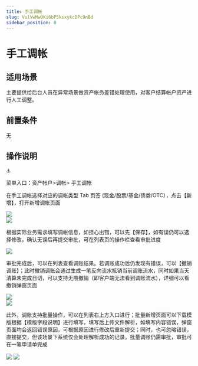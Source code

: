 ```yaml
---
title: 手工调帐
slug: VulVwMwOKi6bP5ksxykcDPc9nBd
sidebar_position: 0
---
```



# 手工调帐

## 适用场景

主要提供给后台人员在异常场景做资产帐务差错处理使用，对客户结算帐户资产进行人工调整。

## 前置条件

无

## 操作说明

<div class="callout callout-bg-6 callout-border-6">
<div class='callout-emoji'>⚓</div>
<p>菜单入口：资产帐户&gt;调帐&gt; 手工调帐</p>
</div>

在手工调帐选择对应的调帐类型 Tab 页签 (现金/股票/基金/债劵/OTC），点击【新增】，打开新增调帐页面

<div class="flex gap-3 columns-2" column-size="2">
<div class="w-[84%]" width-ratio="84">
<img src="/assets/QuZybpeiwofdl6xeg9Dc1XM3ncf.png" src-width="3220" src-height="958" align="center"/>
</div>
<div class="w-[15%]" width-ratio="15">
<img src="/assets/GwgKbIzNvoTUIaxvQh4cKoWTnWd.png" src-width="1028" src-height="1808" align="center"/>
</div>
</div>

根据实际业务需求填写调帐信息，如担心出错，可以先【保存】，如有误仍可以选择修改，确认无误后再提交审批，可在列表页的操作栏查看审批进度

<img src="/assets/CSi5bbxemot1nAxDzIocKSltnGf.png" src-width="3160" src-height="1134" align="center"/>

审批完成后，可以在列表查看调账结果。若调账成功后仍发现有错误，可以【撤销调账】；此时撤销调账会通过生成一笔反向流水抵销当前调账流水，同时如果当天清算未完成日切，可以支持无痕撤销（即客户端无法看到调账流水），详细可以看撤销弹窗页面

<div class="flex gap-3 columns-2" column-size="2">
<div class="w-[84%]" width-ratio="84">
<img src="/assets/VYOSbZoJjohQwBxpD28cFIrCnmf.png" src-width="3132" src-height="622" align="center"/>
</div>
<div class="w-[15%]" width-ratio="15">
<img src="/assets/N3fcb9zm1od0Rrxy4MacbGKSngE.png" src-width="1022" src-height="1186" align="center"/>
</div>
</div>

此外，调账支持批量操作，可以在列表右上方入口进行；批量新增页面可以下载模版根据【模版字段说明】进行填写，填写后上传文件解析，如填写内容错误，弹窗页面均会返回错误原因，可根据原因进行修改后重新提交；同时，也可忽略错误，直接提交，但该场景下系统仅会处理解析成功的记录。批量调账仍需审批，审批可在一笔申请单完成

<img src="/assets/W8pCb8gLKoF6SWxWSgvcQF7jnTd.png" src-width="3210" src-height="802" align="center"/>

<img src="/assets/DmOAbOtnNoKmkMxKG7Sck1s4nFb.png" src-width="3268" src-height="1752" align="center"/>

